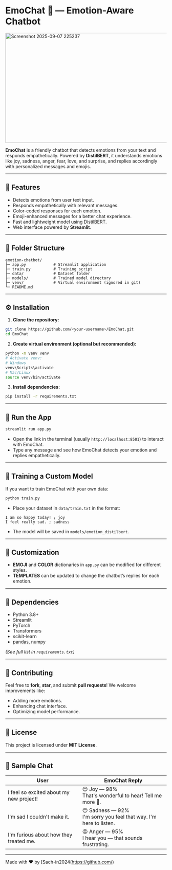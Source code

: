 # EmoChat 💬 — Emotion-Aware Chatbot

<img width="1091" height="342" alt="Screenshot 2025-09-07 225237" src="https://github.com/user-attachments/assets/6c395007-c71f-4f4f-8852-2f4f71b7652f" />


**EmoChat** is a friendly chatbot that detects emotions from your text and responds empathetically. Powered by **DistilBERT**, it understands emotions like joy, sadness, anger, fear, love, and surprise, and replies accordingly with personalized messages and emojis.

---

## 🌟 Features

* Detects emotions from user text input.
* Responds empathetically with relevant messages.
* Color-coded responses for each emotion.
* Emoji-enhanced messages for a better chat experience.
* Fast and lightweight model using DistilBERT.
* Web interface powered by **Streamlit**.

---

## 📁 Folder Structure

```
emotion-chatbot/
├─ app.py            # Streamlit application
├─ train.py          # Training script
├─ data/             # Dataset folder
├─ models/           # Trained model directory
├─ venv/             # Virtual environment (ignored in git)
└─ README.md
```

---

## ⚙️ Installation

1. **Clone the repository:**

```bash
git clone https://github.com/<your-username>/EmoChat.git
cd EmoChat
```

2. **Create virtual environment (optional but recommended):**

```bash
python -m venv venv
# Activate venv:
# Windows
venv\Scripts\activate
# Mac/Linux
source venv/bin/activate
```

3. **Install dependencies:**

```bash
pip install -r requirements.txt
```

---

## 🏃 Run the App

```bash
streamlit run app.py
```

* Open the link in the terminal (usually `http://localhost:8501`) to interact with EmoChat.
* Type any message and see how EmoChat detects your emotion and replies empathetically.

---

## 🧠 Training a Custom Model

If you want to train EmoChat with your own data:

```bash
python train.py
```

* Place your dataset in `data/train.txt` in the format:

```
I am so happy today! ; joy
I feel really sad. ; sadness
```

* The model will be saved in `models/emotion_distilbert`.

---

## 🎨 Customization

* **EMOJI** and **COLOR** dictionaries in `app.py` can be modified for different styles.
* **TEMPLATES** can be updated to change the chatbot’s replies for each emotion.

---

## 📌 Dependencies

* Python 3.8+
* Streamlit
* PyTorch
* Transformers
* scikit-learn
* pandas, numpy

*(See full list in `requirements.txt`)*

---

## 🤝 Contributing

Feel free to **fork**, **star**, and submit **pull requests**!
We welcome improvements like:

* Adding more emotions.
* Enhancing chat interface.
* Optimizing model performance.

---

## 📜 License

This project is licensed under **MIT License**.

---

## 💬 Sample Chat

| User                                    | EmoChat Reply                                                        |
| --------------------------------------- | -------------------------------------------------------------------- |
| I feel so excited about my new project! | 😊 Joy — 98%<br>That's wonderful to hear! Tell me more 🙂.           |
| I'm sad I couldn't make it.             | 😔 Sadness — 92%<br>I'm sorry you feel that way. I'm here to listen. |
| I'm furious about how they treated me.  | 😡 Anger — 95%<br>I hear you — that sounds frustrating.              |

---

Made with ❤️ by [Sach-in2024(https://github.com/<Sach-in2024>)
